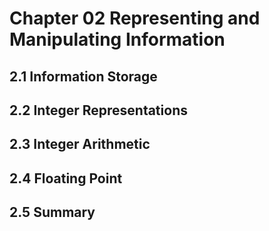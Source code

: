# Chapter 02 Representing and Manipulating Information

## 2.1 Information Storage

## 2.2 Integer Representations

## 2.3 Integer Arithmetic

## 2.4 Floating Point

## 2.5 Summary